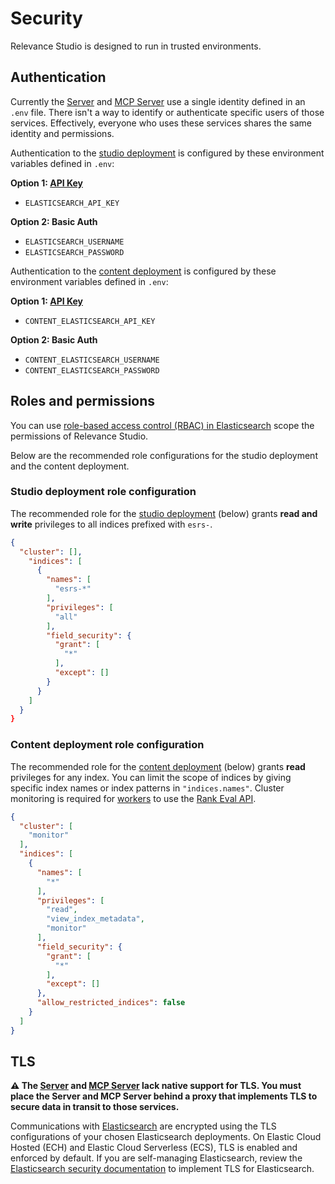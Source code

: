 # Security

Relevance Studio is designed to run in trusted environments.

## Authentication

Currently the [Server](docs/reference/architecture.md#application) and [MCP Server](docs/reference/architecture.md#application) use a single identity defined in an `.env` file. There isn't a way to identify or authenticate specific users of those services. Effectively, everyone who uses these services shares the same identity and permissions.

Authentication to the [studio deployment](docs/reference/architecture.md#elasticsearch) is configured by these environment variables defined in `.env`:

**Option 1: [API Key](https://www.elastic.co/docs/deploy-manage/api-keys/elasticsearch-api-keys)**

- `ELASTICSEARCH_API_KEY`

**Option 2: Basic Auth**

- `ELASTICSEARCH_USERNAME`
- `ELASTICSEARCH_PASSWORD`

Authentication to the [content deployment](docs/reference/architecture.md#elasticsearch) is configured by these environment variables defined in `.env`:

**Option 1: [API Key](https://www.elastic.co/docs/deploy-manage/api-keys/elasticsearch-api-keys)**

- `CONTENT_ELASTICSEARCH_API_KEY`

**Option 2: Basic Auth**

- `CONTENT_ELASTICSEARCH_USERNAME`
- `CONTENT_ELASTICSEARCH_PASSWORD`


## Roles and permissions

You can use [role-based access control (RBAC) in Elasticsearch](https://www.elastic.co/docs/deploy-manage/users-roles/cluster-or-deployment-auth/user-roles) scope the permissions of Relevance Studio.

Below are the recommended role configurations for the studio deployment and the content deployment.

### Studio deployment role configuration

The recommended role for the [studio deployment](docs/reference/architecture.md#elasticsearch) (below) grants **read and write** privileges to all indices prefixed with `esrs-`.

```json
{
  "cluster": [],
    "indices": [
      {
        "names": [
          "esrs-*"
        ],
        "privileges": [
          "all"
        ],
        "field_security": {
          "grant": [
            "*"
          ],
          "except": []
        }
      }
    ]
  }
}
```

### Content deployment role configuration

The recommended role for the [content deployment](docs/reference/architecture.md#elasticsearch) (below) grants **read** privileges for any index. You can limit the scope of indices by giving specific index names or index patterns in `"indices.names"`. Cluster monitoring is required for [workers](docs/reference/architecture.md#application) to use the [Rank Eval API](https://www.elastic.co/docs/api/doc/elasticsearch/operation/operation-rank-eval).

```json
{
  "cluster": [
    "monitor"
  ],
  "indices": [
    {
      "names": [
        "*"
      ],
      "privileges": [
        "read",
        "view_index_metadata",
        "monitor"
      ],
      "field_security": {
        "grant": [
          "*"
        ],
        "except": []
      },
      "allow_restricted_indices": false
    }
  ]
}
```

## TLS

**⚠️ The [Server](docs/reference/architecture.md#application) and [MCP Server](docs/reference/architecture.md#application) lack native support for TLS. You must place the Server and MCP Server behind a proxy that implements TLS to secure data in transit to those services.**

Communications with [Elasticsearch](docs/reference/architecture.md#elasticsearch) are encrypted using the TLS configurations of your chosen Elasticsearch deployments. On Elastic Cloud Hosted (ECH) and Elastic Cloud Serverless (ECS), TLS is enabled and enforced by default. If you are self-managing Elasticsearch, review the [Elasticsearch security documentation](https://www.elastic.co/docs/deploy-manage/security) to implement TLS for Elasticsearch.